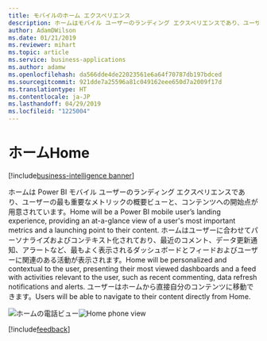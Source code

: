 ```yaml
---
title: モバイルのホーム エクスペリエンス
description: ホームはモバイル ユーザーのランディング エクスペリエンスであり、ユーザーの最も重要なメトリックの概要ビューと、コンテンツへの開始点が用意されています。
author: AdamDWilson
ms.date: 01/21/2019
ms.reviewer: mihart
ms.topic: article
ms.service: business-applications
ms.author: adamw
ms.openlocfilehash: da566dde4de22023561e6a64f70787db197bdced
ms.sourcegitcommit: 921dde7a25596a81c049162eee650d7a2009f17d
ms.translationtype: HT
ms.contentlocale: ja-JP
ms.lasthandoff: 04/29/2019
ms.locfileid: "1225004"
---
```

#  <a name="home"></a><span data-ttu-id="b7784-103">ホーム</span><span class="sxs-lookup"><span data-stu-id="b7784-103">Home</span></span>
[!include[business-intelligence banner](../../includes/business-intelligence.md)]





<span data-ttu-id="b7784-104">ホームは Power BI モバイル ユーザーのランディング エクスペリエンスであり、ユーザーの最も重要なメトリックの概要ビューと、コンテンツへの開始点が用意されています。</span><span class="sxs-lookup"><span data-stu-id="b7784-104">Home will be a Power BI mobile user’s landing experience, providing an at-a-glance view of a user's most important metrics and a launching point to their content.</span></span> <span data-ttu-id="b7784-105">ホームはユーザーに合わせてパーソナライズおよびコンテキスト化されており、最近のコメント、データ更新通知、アラートなど、最もよく表示されるダッシュボードとフィードおよびユーザーに関連のある活動が表示されます。</span><span class="sxs-lookup"><span data-stu-id="b7784-105">Home will be personalized and contextual to the user, presenting their most viewed dashboards and a feed with activities relevant to the user, such as recent commenting, data refresh notifications and alerts.</span></span> <span data-ttu-id="b7784-106">ユーザーはホームから直接自分のコンテンツに移動できます。</span><span class="sxs-lookup"><span data-stu-id="b7784-106">Users will be able to navigate to their content directly from Home.</span></span>

<span data-ttu-id="b7784-107">![ホームの電話ビュー](media/Home-phone.jpg "ホームの電話ビュー")</span><span class="sxs-lookup"><span data-stu-id="b7784-107">![Home phone view](media/Home-phone.jpg "Home phone view")</span></span>

[!include[feedback](../includes/mobile-feedback.md)]


